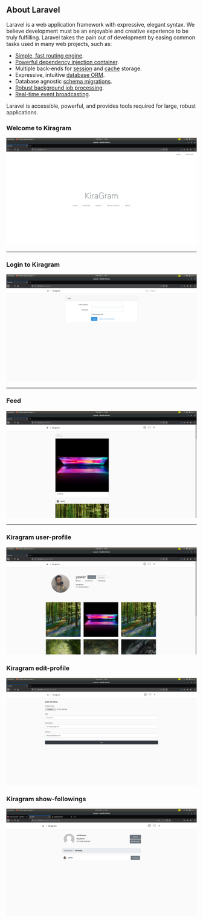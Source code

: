 

## About Laravel

Laravel is a web application framework with expressive, elegant syntax. We believe development must be an enjoyable and creative experience to be truly fulfilling. Laravel takes the pain out of development by easing common tasks used in many web projects, such as:

- [Simple, fast routing engine](https://laravel.com/docs/routing).
- [Powerful dependency injection container](https://laravel.com/docs/container).
- Multiple back-ends for [session](https://laravel.com/docs/session) and [cache](https://laravel.com/docs/cache) storage.
- Expressive, intuitive [database ORM](https://laravel.com/docs/eloquent).
- Database agnostic [schema migrations](https://laravel.com/docs/migrations).
- [Robust background job processing](https://laravel.com/docs/queues).
- [Real-time event broadcasting](https://laravel.com/docs/broadcasting).

Laravel is accessible, powerful, and provides tools required for large, robust applications.



<p>
    <h3> Welcome to Kiragram </h3>
    <img src = "/public/Images/2.png" class="w-50">
</p>
<hr>
<p>
    <h3> Login to Kiragram </h3>
    <img src = "/public/Images/7.png" class="w-50">
</p>
<hr>
<p>
    <h3> Feed</h3>
    <img src = "/public/Images/3.png" class="w-50">
</p>
<hr>
<p>
    <h3> Kiragram user-profile </h3>
    <img src = "/public/Images/4.png" class="w-50">
</p>
<p>
    <h3> Kiragram edit-profile </h3>
    <img src = "/public/Images/6.png" class="w-50">
</p>

<p>
    <h3> Kiragram show-followings </h3>
    <img src = "/public/Images/8.png" class="w-50">
</p>
